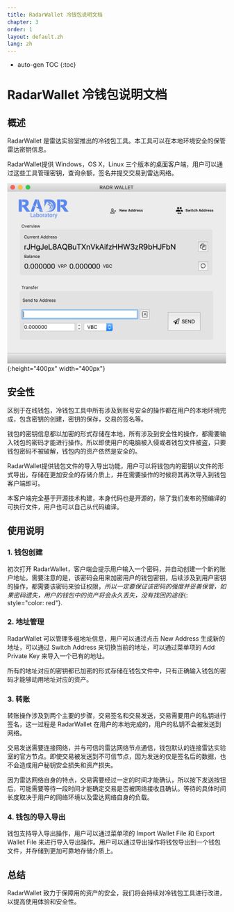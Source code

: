 ```yaml
---
title: RadarWallet 冷钱包说明文档
chapter: 3
order: 1
layout: default.zh
lang: zh
---
```


* auto-gen TOC
{:toc}

# RadarWallet 冷钱包说明文档

## 概述

RadarWallet 是雷达实验室推出的冷钱包工具。本工具可以在本地环境安全的保管雷达密钥信息。

RadarWallet提供 Windows，OS X，Linux 三个版本的桌面客户端，用户可以通过这些工具管理密钥，查询余额，签名并提交交易到雷达网络。

![冷钱包](/assets/images/tech/radarwallet.png){:height="400px" width="400px"}

## 安全性

区别于在线钱包，冷钱包工具中所有涉及到账号安全的操作都在用户的本地环境完成，包含密钥的创建，密钥的保存，交易的签名等。

钱包的密钥信息都以加密的形式存储在本地，所有涉及到安全性的操作，都需要输入钱包的密码才能进行操作。所以即使用户的电脑被入侵或者钱包文件被盗，只要钱包密码不被破解，钱包内的资产依然是安全的。

RadarWallet提供钱包文件的导入导出功能，用户可以将钱包内的密钥以文件的形式导出，存储在更加安全的存储介质上，并在需要操作的时候将其再次导入到钱包客户端即可。

本客户端完全基于开源技术构建，本身代码也是开源的，除了我们发布的预编译的可执行文件，用户也可以自己从代码编译。

## 使用说明

### 1. 钱包创建

初次打开 RadarWallet，客户端会提示用户输入一个密码，并自动创建一个新的账户地址。需要注意的是，该密码会用来加密用户的钱包密钥，后续涉及到用户密钥的操作，都需要该密码来验证权限，*所以一定要保证该密码的强度并妥善保管，如果密码遗失，用户的钱包中的资产将会永久丢失，没有找回的途径*{: style="color: red"}.

### 2. 地址管理

RadarWallet 可以管理多组地址信息，用户可以通过点击 New Address 生成新的地址，可以通过 Switch Address 来切换当前的地址，可以通过菜单项的 Add Private Key 来导入一个已有的地址。

所有的地址对应的密钥都已加密的形式存储在钱包文件中，只有正确输入钱包的密码才能够动用地址对应的资产。

### 3. 转账

转账操作涉及到两个主要的步骤，交易签名和交易发送，交易需要用户的私钥进行签名，这一过程是 RadarWallet 在用户的本地完成的，用户的私钥不会被发送到网络。

交易发送需要连接网络，并与可信的雷达网络节点通信，钱包默认的连接雷达实验室的官方节点。即使交易被发送到不可信节点，因为发送的仅是签名后的数据，也不会造成用户秘钥安全损失和资产损失。

因为雷达网络自身的特点，交易需要经过一定的时间才能确认，所以按下发送按钮后，可能需要等待一段时间才能确定交易是否被网络接收且确认。等待的具体时间长度取决于用户的网络环境以及雷达网络自身的负载。

### 4. 钱包的导入导出

钱包支持导入导出操作，用户可以通过菜单项的 Import Wallet File 和 Export Wallet File 来进行导入导出操作。用户可以通过导出操作将钱包导出到一个钱包文件，并存储到更加可靠地存储介质上。

## 总结
RadarWallet 致力于保障用的资产的安全，我们将会持续对冷钱包工具进行改进，以提高使用体验和安全性。

